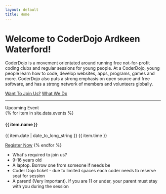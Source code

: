```yaml
---
layout: default
title: Home
---
```


<div class="jumbotron">
  <h1 class="display-3">Welcome to CoderDojo Ardkeen Waterford!</h1>
  <p class="lead">
    CoderDojo is a movement orientated around running free not-for-profit coding clubs and regular sessions for young people. At a CoderDojo, young people learn how to code, develop websites, apps, programs, games and more. CoderDojo also puts a strong emphasis on open source and free software, and has a strong network of members and volunteers globally.
  </p>
  <div class="btn-group" role="group" aria-label="Basic example">
    <a class="btn btn-primary btn-lg" href="/project/general/starter" role="button">Want To Join Us?</a>
    <a class="btn btn-primary btn-lg" href="/project" role="button">What We Do</a>
  </div>
  <hr class="my-4">
  <div class="row">
    <div class="col-xs-12 col-sm-4">
      <div class="card bg-dark mb-0">
        <div class="card-header lead font-weight-bold">Upcoming Event</div>
        <div class="card-block">
        {% for item in site.data.events %}
          <h4 class="card-title">{{ item.name }}</h4>
          <p class="card-text">{{ item.date | date_to_long_string }} {{ item.time }}</p>
          <a href="{{ item.detail }}" class="btn btn-primary">Register Now</a>
        {% endfor %}
        </div>
      </div>
    </div>
    <div class="col-xs-12 col-sm-8">
      <ul class="list-group">
        <li class="list-group-item lead font-weight-bold">What's required to join us?</li>
        <li class="list-group-item">9-16 years old</li>
        <li class="list-group-item">A laptop. Borrow one from someone if needs be</li>
        <li class="list-group-item">Coder Dojo ticket - due to limited spaces each coder needs to reserve seat for session</li>
        <li class="list-group-item">A parent! (Very important). If you are 11 or under, your parent must stay with you during the session</li>
      </ul>
    </div>
  </div>
</div>
